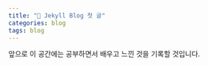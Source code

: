 ```yaml
---
title: "🌼 Jekyll Blog 첫 글"
categories: blog
tags: blog
---
```


앞으로 이 공간에는 공부하면서 배우고 느낀 것을 기록할 것입니다.
